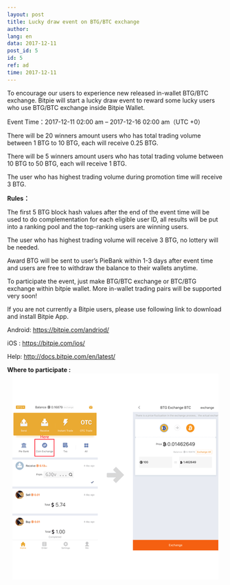```yaml
---
layout: post
title: Lucky draw event on BTG/BTC exchange
author: 
lang: en
data: 2017-12-11
post_id: 5
id: 5
ref: ad
time: 2017-12-11
---
```


To encourage our users to experience new released in-wallet BTG/BTC exchange. Bitpie will start a lucky draw event to reward some lucky users who use BTG/BTC exchange inside Bitpie Wallet.

Event Time：2017-12-11 02:00 am – 2017-12-16 02:00 am（UTC +0）

There will be 20 winners amount users who has total trading volume between 1 BTG to 10 BTG, each will receive 0.25 BTG.

There will be 5 winners amount users who has total trading volume between 10 BTG to 50 BTG, each will receive 1 BTG.

The user who has highest trading volume during promotion time will receive 3 BTG.

<strong>Rules：</strong>

The first 5 BTG block hash values after the end of the event time will be used to do complementation for each eligible user ID, all results will be put into a ranking pool and the top-ranking users are winning users. 

The user who has highest trading volume will receive 3 BTG, no lottery will be needed.

Award BTG will be sent to user’s PieBank within 1-3 days after event time and users are free to withdraw the balance to their wallets anytime.

To participate the event, just make BTG/BTC exchange or BTC/BTG exchange within bitpie wallet. More in-wallet trading pairs will be supported very soon!

If you are not currently a Bitpie users, please use following link to download and install Bitpie App.

Android: <a class="link_app android" href="http://bitpie.com/android/" target="_blank">https://bitpie.com/andriod/</a>

iOS : <a class="link_app ios" href="https://bitpie.com/ios/" target="_blank">https://bitpie.com/ios/</a>

Help:  <a class="link_app" href="http://docs.bitpie.com/en/latest/" target="_blank">http://docs.bitpie.com/en/latest/</a>

<strong>Where to participate :</strong>
<img  class="an_img" src="/img/btg_lucky_draw_img_en.png" style="display:block;margin:0 auto">
